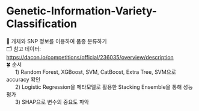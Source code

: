 # Genetic-Information-Variety-Classification
🧬 개체와 SNP 정보를 이용하여 품종 분류하기<br/>
🗂️ 참고 데이터: https://dacon.io/competitions/official/236035/overview/description<br/>
🍀 순서<br/>
&nbsp;&nbsp;&nbsp;&nbsp;&nbsp; 1) Random Forest, XGBoost, SVM, CatBoost, Extra Tree, SVM으로 accuracy 확인<br/>
&nbsp;&nbsp;&nbsp;&nbsp;&nbsp; 2) Logistic Regression을 메타모델로 활용한 Stacking Ensemble을 통해 성능 평가<br/>
&nbsp;&nbsp;&nbsp;&nbsp;&nbsp; 3) SHAP으로 변수의 중요도 파악
